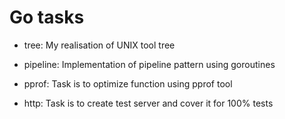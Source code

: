 # Go tasks

- tree:
My realisation of UNIX tool tree

- pipeline:
Implementation of pipeline pattern using goroutines

- pprof:
Task is to optimize function using pprof tool

- http:
Task is to create test server and cover it for 100% tests
